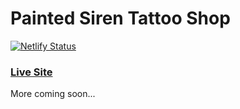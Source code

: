 # Painted Siren Tattoo Shop

[![Netlify Status](https://api.netlify.com/api/v1/badges/95837fce-e2ce-4e14-a148-179a5b252a18/deploy-status)](https://app.netlify.com/sites/anl-ps/deploys)

### [Live Site](https://anl-ps.netlify.com/)

More coming soon... 
